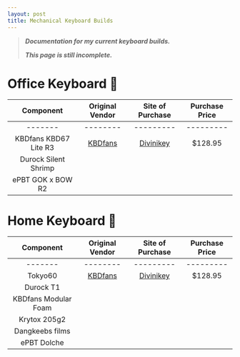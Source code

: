 ```yaml
---
layout: post
title: Mechanical Keyboard Builds
---
```


> ***Documentation for my current keyboard builds.***
>
> ***This page is still incomplete.***

# Office Keyboard 👔 

| Component | Original Vendor | Site of Purchase | Purchase Price |
| :----: | :----: | :----: | :----: |
|-------|--------|---------|---------|
| KBDfans KBD67 Lite R3 | [KBDfans](https://kbdfans.com/products/kbd67lite) | [Divinikey](https://divinikey.com/products/kbdfans-kbd67-lite-mechanical-keyboard-diy-kit) | $128.95 |
| Durock Silent Shrimp | | | |
| ePBT GOK x BOW R2 | | | |

# Home Keyboard 🏡

| Component | Original Vendor | Site of Purchase | Purchase Price |
| :----: | :----: | :----: | :----: |
|-------|--------|---------|---------|
| Tokyo60 | [KBDfans](https://kbdfans.com/products/kbd67lite) | [Divinikey](https://divinikey.com/products/kbdfans-kbd67-lite-mechanical-keyboard-diy-kit) | $128.95 |
| Durock T1 | | | |
| KBDfans Modular Foam | | | |
| Krytox 205g2 | | | |
| Dangkeebs films | | | |
| ePBT Dolche | | | |
